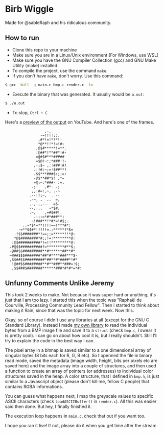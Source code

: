 # Birb Wiggle

Made for @sableRaph and his ridiculous community.

## How to run 
- Clone this repo to your machine
- Make sure you are in a Linux/Unix environment (For Windows, use WSL)
- Make sure you have the GNU Compiler Collection (gcc) and GNU Make Utility (make) installed
- To compile the project, use the command `make`.
- If you don't have `make`, don't worry. Use this command: 
```sh
$ gcc -Wall -g main.c bmp.c render.c -lm
``` 
- Execute the binary that was generated. It usually would be `a.out`:
```sh
$ ./a.out
```
- To stop, `Ctrl + C`  

Here's a [preview of the output](https://www.youtube.com/watch?v=oTxaS_L3Ud8) on YouTube. And here's one of the frames.
```
                  ,-,.
                -=!!!!;:.
               ,#*!=!*!*!-
               *@**!!*!=!#~
              ,@$#*****!=**.
              :@##*!**##*!#-
              =@#$#***#####-
              =$@!~:;*###!!-
             ,-;$~ ,:!###!#!
             .:!#:~;=!$##**!
             .$$***###$:;;=:
             -@$**##*$! ,*=
             =@;~:*###- :=.
            .;-   ,#*- .;
            ,,:#=:,~, .-~
           .--!!;~,  . --
           .-~, .  ..  =,
           ,-,.,,...  =$.
           --,...   ~*$#,
           ,~,    ,=#$##!.
             .-::=*#*###**:
            ~!###**!*#*=!#$;.
        ..~*$*=**!!!!==!***#*:
      -=**$$#*!!!!!=:;*****!*$=
    .!$$#######*!==;;=*****!!*@~
    *@$########*#;;!=!********@:
   :@$##########*!=!!*********@:
  .#@$$##########!=********#**$;
  -@##$$#########**#******##**#*
  ~@##$$$#######*##*#****###***$-
  ,$$##$$#########*##**#*####*!#*
   !@##$$########**#**###**###=!$;
   ,$$###$#######******###*#*#*=*#:
```

## Unfunny Comments Unlike Jeremy
This took 2 weeks to make. Not because it was super hard or anything, it's just that I am too lazy. I started this when the topic was "Raphaël de Courville, Processing Community Lead Fellow". Then I started to think about making it Rain, since that was the topic for next week. Now this.

Okay, so of course I didn't use any libraries at all (except for the GNU C Standard Library). Instead I made [my own library](https://github.com/DenisovichDev/bmplib) to read the individual bytes from a BMP image file and save it to a `struct` (check `bmp.c`, I swear it is pretty cool). I can go on about how cool it is, but I really shouldn't. Still I'll try to explain the code in the best way I can.

The pixel array in a bitmap is saved similar to a one dimensional array of singular bytes (8 bits each for R, G, B etc). So I openned the file in binary read mode, saved the metadata (image width, height, bits per pixels etc are saved here) and the image array into a couple of structures, and then used a function to create an array of pointers (or addresses) to individual color structures saved in the heap. A color structure, that I defined in `bmp.h`, is just similar to a Javascript object (please don't kill me, fellow C people) that contains RGBA informations.

You can guess what happens next, I map the greyscale values to specific ASCII characters (check `loadASCIIBuffer()` in `render.c`). All this was easier said then done. But hey, I finally finished it.

 The execution loop happens in `main.c`, check that out if you want too.

 I hope you ran it live! If not, please do it when you get time after the stream.
